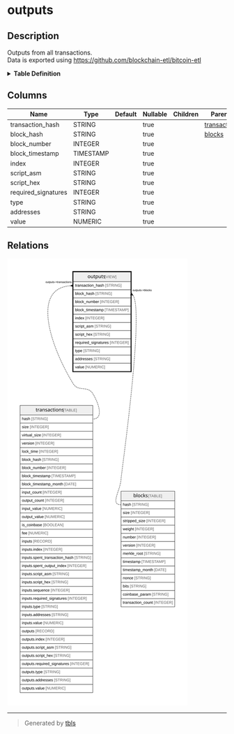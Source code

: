 # outputs

## Description

Outputs from all transactions.  
Data is exported using https://github.com/blockchain-etl/bitcoin-etl

<details>
<summary><strong>Table Definition</strong></summary>

```sql
SELECT
    transactions.hash as transaction_hash,
    transactions.block_hash,
    transactions.block_number,
    transactions.block_timestamp,
    outputs.index,
    outputs.script_asm,
    outputs.script_hex,
    outputs.required_signatures,
    outputs.type,
    outputs.addresses,
    outputs.value
FROM `bigquery-public-data.crypto_bitcoin.transactions` as transactions,
    transactions.outputs as outputs
```

</details>

## Columns

| Name | Type | Default | Nullable | Children | Parents | Description |
| ---- | ---- | ------- | -------- | -------- | ------- | ------- |
| transaction_hash | STRING |  | true |  | [transactions](transactions.md) |  |
| block_hash | STRING |  | true |  | [blocks](blocks.md) |  |
| block_number | INTEGER |  | true |  |  |  |
| block_timestamp | TIMESTAMP |  | true |  |  |  |
| index | INTEGER |  | true |  |  |  |
| script_asm | STRING |  | true |  |  |  |
| script_hex | STRING |  | true |  |  |  |
| required_signatures | INTEGER |  | true |  |  |  |
| type | STRING |  | true |  |  |  |
| addresses | STRING |  | true |  |  |  |
| value | NUMERIC |  | true |  |  |  |

## Relations

![er](outputs.svg)

---

> Generated by [tbls](https://github.com/k1LoW/tbls)
